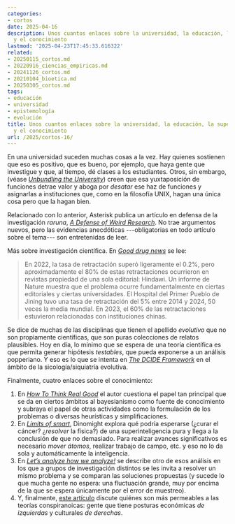 ```yaml
---
categories:
- cortos
date: 2025-04-16
description: Unos cuantos enlaces sobre la universidad, la educación, la superinteligencia
  y el conocimiento
lastmod: '2025-04-23T17:45:33.616322'
related:
- 20250115_cortos.md
- 20220916_ciencias_empiricas.md
- 20241126_cortos.md
- 20210104_bioetica.md
- 20250305_cortos.md
tags:
- educación
- universidad
- epistemología
- evolución
title: Unos cuantos enlaces sobre la universidad, la educación, la superinteligencia
  y el conocimiento
url: /2025/cortos-16/
---
```


En una universidad suceden muchas cosas a la vez. Hay quienes sostienen que eso es positivo, que es bueno, por ejemplo, que haya gente que investigue y que, al tiempo, dé clases a los estudiantes. Otros, sin embargo,
(véase [_Unbundling the University_](https://unbundle-the-university.com))
creen que esa yuxtaposición de funciones detrae valor y aboga por _desatar_ ese haz de funciones y asignarlas a instituciones que, como en la filosofía UNIX, hagan una única cosa pero que la hagan bien.

Relacionado con lo anterior, Asterisk publica un artículo en defensa de la investigación _raruna_, [_A Defense of Weird Research_](https://asteriskmag.com/issues/09/a-defense-of-weird-research). No trae argumentos nuevos, pero las evidencias anecdóticas ---obligatorias en todo artículo sobre el tema--- son entretenidas de leer.

Más sobre investigación científica. En [_Good drug news_](https://www.worksinprogress.news/p/links-in-progress-good-drug-news) se lee:

> En 2022, la tasa de retractación superó ligeramente el 0.2%, pero aproximadamente el 80% de estas retractaciones ocurrieron en revistas propiedad de una sola editorial: Hindawi. Un informe de Nature muestra que el problema ocurre fundamentalmente en ciertas editoriales y ciertas universidades. El Hospital del Primer Pueblo de Jining tuvo una tasa de retractación del 5% entre 2014 y 2024, 50 veces la media mundial. En 2023, el 60% de las retractaciones estuvieron relacionadas con instituciones chinas.

Se dice de muchas de las disciplinas que tienen el apellido _evolutivo_ que no son propiamente científicas, que son puras colecciones de relatos plausibles. Hoy en día, lo mínimo que se espera de una teoría científica es que permita generar hipótesis _testables_, que pueda exponerse a un análisis popperiano. Y eso es lo que se intenta en [_The DCIDE Framework_](https://www.adamhunt.info/post/the-dcide-framework-published-in-biological-reviews)
en el ámbito de la sicología/siquiatría evolutiva.

Finalmente, cuatro enlaces sobre el conocimiento:

1. En [_How To Think Real Good_](https://metarationality.com/how-to-think) el autor cuestiona el papel tan principal que se da en ciertos ámbitos al bayesianismo como fuente de conocimiento y subraya el papel de otras actividades como la formulación de los problemas o diversas heurísticas y simplificaciones.
1. En [_Limits of smart_](https://dynomight.net/smart/), Dinomight explora qué podría esperarse (¿curar el cáncer? ¿_resolver_ la física?) de una superinteligencia pura y llega a la conclusión de que no demasiado. Para realizar avances significativos es necesario _mover átomos_, realizar trabajo de campo, etc. y eso no lo da sola y automáticamente la inteligencia.
1. En [_Let’s analyze how we analyze!_](https://statmodeling.stat.columbia.edu/2025/03/25/lets-analyze-how-we-analyze/) se describe otro de esos análisis en los que a grupos de investigación distintos se les invita a resolver un mismo problema y se comparan las soluciones propuestas (y sucede lo que mucha gente no espera: una fluctuación grande, muy por encima de la que se espera únicamente por el error de muestreo).
1. Y, finalmente, [este artículo](https://onlinelibrary.wiley.com/doi/full/10.1111/pops.13085) discute quiénes son más permeables a las teorías conspiranoicas: gente que tiene posturas económicas _de izquierdas_ y culturales _de derechas_.